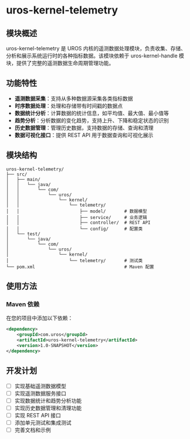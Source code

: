 # uros-kernel-telemetry

## 模块概述

uros-kernel-telemetry 是 UROS 内核的遥测数据处理模块，负责收集、存储、分析和展示系统运行时的各种指标数据。该模块依赖于 uros-kernel-handle 模块，提供了完整的遥测数据生命周期管理功能。

## 功能特性

- **遥测数据采集**：支持从多种数据源采集各类指标数据
- **时序数据处理**：处理和存储带有时间戳的数据点
- **数据统计分析**：计算数据的统计信息，如平均值、最大值、最小值等
- **趋势分析**：分析数据的变化趋势，支持上升、下降和稳定状态的识别
- **历史数据管理**：管理历史数据，支持数据的存储、查询和清理
- **数据可视化接口**：提供 REST API 用于数据查询和可视化展示

## 模块结构

```
uros-kernel-telemetry/
├── src/
│   ├── main/
│   │   └── java/
│   │       └── com/
│   │           └── uros/
│   │               └── kernel/
│   │                   └── telemetry/
│   │                       ├── model/       # 数据模型
│   │                       ├── service/     # 业务逻辑
│   │                       ├── controller/  # REST API
│   │                       └── config/      # 配置类
│   └── test/
│       └── java/
│           └── com/
│               └── uros/
│                   └── kernel/
│                       └── telemetry/       # 测试类
└── pom.xml                                  # Maven 配置
```

## 使用方法

### Maven 依赖

在您的项目中添加以下依赖：

```xml
<dependency>
    <groupId>com.uros</groupId>
    <artifactId>uros-kernel-telemetry</artifactId>
    <version>1.0-SNAPSHOT</version>
</dependency>
```

## 开发计划

- [ ] 实现基础遥测数据模型
- [ ] 实现遥测数据服务接口
- [ ] 实现数据统计和趋势分析功能
- [ ] 实现历史数据管理和清理功能
- [ ] 实现 REST API 接口
- [ ] 添加单元测试和集成测试
- [ ] 完善文档和示例
